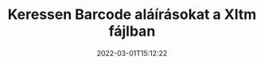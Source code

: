 ---
############################# Static ############################
layout: "auto-gen-signature"
date: 2022-03-01T15:12:22
draft: false
operation: Search
signaturetype: Barcode
fileformat: Xltm
productName: .NET
lang: hu
productCode: net
otherformats: pdf doc docx docm dot dotm dotx odt ott rtf xls xlsx xlsm xlsb csv ods ots xltx xltm ppt pptx pps ppsx odp otp potx potm pptm ppsm png jpg bmp gif tiff svg webp wmf
breadcrumb: Search Barcode signatures at Xltm with C#

############################# Head ############################
head_title: "Keressen Barcode aláírásokat a Xltm fájlban a C# programban"
head_description: "A .NET használatával kereshet Barcode aláírásokat a Xltm fájlokban néhány sornyi kód használatával."

############################# Header ############################
title: "Keressen Barcode aláírásokat a Xltm fájlban"
description: "A .NET natív API lehetővé teszi a Barcode aláírások keresését a már aláírt Xltm fájlokban. Végezzen speciális e-aláírás-keresést a Xltm dokumentumaiban néhány sornyi kód használatával."
bg_image: "https://cms.admin.containerize.com/templates/aspose/App_Themes/V3/images/bg/header1.png"
bg_overlay: false
button:
    enable: true

############################# SubMenu ############################
submenu:
    enable: true

    left:
        img_alt: "GroupDocs.Signature for .NET"
        image: "https://cms.admin.containerize.com/templates/groupdocs/images/product-logos/90x90-noborder/groupdocsature-net.png"
        product: "GroupDocs.Signature"
        platform: ".NET"



############################# About ############################
about:
    enable: true
    title: "A GroupDocs.Signature for .NET API-ról"
    content: |
        A [GroupDocs.Signature for .NET](https://products.groupdocs.com/signature/net/) biztosítja a .NET API-t dokumentumok feldolgozásához különböző aláírástípusok, például szövegek, képek, digitális tanúsítványok, vonalkódok, QR-kódok, bélyegzők vagy metaadatok használatával. A felhasználók hozzáadhatnak, törölhetnek, frissíthetnek, ellenőrizhetnek vagy kereshetnek elektronikus aláírásokban PDF-ekben, MS Word-dokumentumokban, MS Excel-munkafüzetekben, MS PowerPoint-prezentációkban, Adobe Photoshop-fájlokban és különféle képformátumokban, az aláírások tulajdonságainak szükség szerinti testreszabásának további támogatásával.
    

############################# Steps ############################
steps:
    enable: true
    title_left: "Barcode aláírások keresése a Xltm fájlban"
    content_left: |
        A [GroupDocs.Signature for .NET](https://products.groupdocs.com/signature/net/) néhány egyszerű lépés végrehajtásával megkönnyíti a .NET fejlesztői számára, hogy Barcode aláírásokat keressenek alkalmazásaik Xltm fájljaiban.
        
        * Hozzon létre egy új Signature osztály példányt, és adja meg a forrásdokumentum elérési útját konstruktor paraméterként.
        * Példányosítsa a SearchOptions objektumot igényei szerint, és adja meg a keresési beállításokat.
        * Hívja meg a Signature osztálypéldány keresési metódusát, és adja át neki a SearchOptions-t.
        * A keresési eredményeket az Ön igényei szerint dolgozza fel.

    title_right: "rendszerkövetelmények"
    content_right: |
        A GroupDocs.Signature for .NET minden nagyobb platformon és operációs rendszeren támogatott. Mielőtt végrehajtaná az alábbi kódot, győződjön meg arról, hogy a következő előfeltételek telepítve vannak a rendszeren.

        * Operációs rendszerek: Microsoft Windows, Linux, MacOS
        * Fejlesztői környezetek: Microsoft Visual Studio, Xamarin, MonoDevelop
        * Frameworks: .NET Framework, .NET Standard, .NET Core, Mono
        * Töltse le a(z) GroupDocs.Signature for .NET legújabb verzióját innen: [Nuget](https://www.nuget.org/packages/groupdocs.signature)
         
    code: |
        ```csharp    
        
        // Set up input Xltm file
        string filePath = "input.xltm";

        // Instantiate Signature for input file
        using (var signature = new GroupDocs.Signature.Signature(filePath))
        {
                //Create search options
                BarcodeSearchOptions options = new BarcodeSearchOptions()
                {
                    // specify special pages to search on 
                    AllPages = false,
                    // single page number
                    PageNumber = 1,
                    // set up text match type
                    MatchType = TextMatchType.Contains,
                    // specify text pattern to search
                    Text = "Text signature",
                    // return  Barcode images for processing
                    ReturnContent = true,
                    // set up type of returned  Barcode images
                    ReturnContentType = FileType.PNG
                };

                // search for Barcode signatures in Xltm document
                List<BarcodeSignature> signatures = signature.Search<BarcodeSignature>(options);

                // process signatures which were found                
                foreach (BarcodeSignature item in signatures)
                {
                    //...
                }
        }

        ```

############################# Demos ############################
demos:
    enable: true
    title: "Barcode elektronikus aláírás keresése Élő bemutató"
    content: |
       A [GroupDocs.Signature App](https://products.groupdocs.app/signature/family) webhelyen azonnal kereshet a dokumentumban különféle elektronikus aláírásokat Xltm fájlokhoz.

        
############################# More Formats ############################
more_formats:
    enable: true
    title: "Más Barcode aláírások keresése a C# segítségével"
    content: |
        "Az elektronikus aláírások keresése különböző dokumentumokban. Keresse meg az aláírásokat a népszerű fájlformátumok egyikéből az alábbiak szerint."
    format: 
           
       
back_to_top:
    enable: true
---